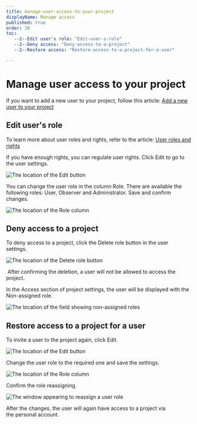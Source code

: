 ```yaml
---
title: manage-user-access-to-your-project
displayName: Manage access
published: true
order: 30
toc:
   --2--Edit user's role: "Edit-user-s-role"
   --2--Deny access: "Deny-access-to-a-project"
   --2--Restore access: "Restore-access-to-a-project-for-a-user"

---
```

# Manage user access to your project 

If you want to add a new user to your project, follow this article: <a href="https://gcore.com/docs/cloud/getting-started/projects/users/add-a-new-user-to-your-project" target="_blank">Add a new user to your project</a>

## Edit user's role

To learn more about user roles and rights, refer to the article: <a href="https://gcore.com/docs/cloud/getting-started/projects/users/user-roles-and-rights" target="_blank">User roles and rights</a>

If you have enough rights, you can regulate user rights. Click Edit to go to the user settings. 

![The location of the Edit button](https://assets.gcore.pro/docs/cloud/getting-started/projects/users/manage-user-access/1-edit-button.png)

You can change the user role in the column Role. There are available the following roles: User, Observer and Administrator. Save and confirm changes.  

![The location of the Role column](https://assets.gcore.pro/docs/cloud/getting-started/projects/users/manage-user-access/2-user-roles.png)

## Deny access to a project

To deny access to a project, click the Delete role button in the user settings. 

![The location of the Delete role button](https://assets.gcore.pro/docs/cloud/getting-started/projects/users/manage-user-access/3-delete-role-button.png)

 After confirming the deletion, a user will not be allowed to access the project. 

In the Access section of project settings, the user will be displayed with the Non-assigned role. 

![The location of the field showing non-assigned roles](https://assets.gcore.pro/docs/cloud/getting-started/projects/users/manage-user-access/4-non-assigned-role.png)

## Restore access to a project for a user

To invite a user to the project again, click Edit.

![The location of the Edit button](https://assets.gcore.pro/docs/cloud/getting-started/projects/users/manage-user-access/5-edit-non-assigned-role-button.png)

Change the user role to the required one and save the settings. 

![The location of the Role column](https://assets.gcore.pro/docs/cloud/getting-started/projects/users/manage-user-access/6-user-roles.png)

Confirm the role reassigning.

![The window appearing to reassign a user role](https://assets.gcore.pro/docs/cloud/getting-started/projects/users/manage-user-access/7-reassign-role-window.png)

After the changes, the user will again have access to a project via the personal account. 